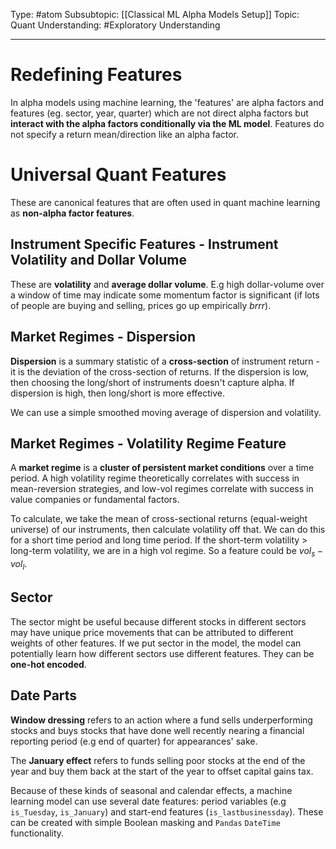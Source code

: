 Type: #atom
Subsubtopic: [[Classical ML Alpha Models Setup]]
Topic: Quant 
Understanding: #Exploratory  Understanding

----
# Redefining Features

In alpha models using machine learning, the 'features' are alpha factors and features (eg. sector, year, quarter) which are not direct alpha factors but **interact with the alpha factors conditionally via the ML model**. Features do not specify a return mean/direction like an alpha factor.

# Universal Quant Features

These are canonical features that are often used in quant machine learning as **non-alpha factor features**.

## Instrument Specific Features - Instrument Volatility and Dollar Volume

These are **volatility** and **average dollar volume**. E.g high dollar-volume over a window of time may indicate some momentum factor is significant (if lots of people are buying and selling, prices go up empirically *brrr*). 

## Market Regimes - Dispersion

**Dispersion** is a summary statistic of a **cross-section** of instrument return - it is the deviation of the cross-section of returns. If the dispersion is low, then choosing the long/short of instruments doesn't capture alpha. If dispersion is high, then long/short is more effective. 

We can use a simple smoothed moving average of dispersion and volatility.

## Market Regimes - Volatility Regime Feature

A **market regime** is a **cluster of persistent market conditions** over a time period. A high volatility regime theoretically correlates with success in mean-reversion strategies, and low-vol regimes correlate with success in value companies or fundamental factors. 

To calculate, we take the mean of cross-sectional returns (equal-weight universe) of our instruments, then calculate volatility off that. We can do this for a short time period and long time period. If the short-term volatility > long-term volatility, we are in a high vol regime. So a feature could be $vol_s - vol_l$.

## Sector

The sector might be useful because different stocks in different sectors may have unique price movements that can be attributed to different weights of other features. If we put sector in the model, the model can potentially learn how different sectors use different features. They can be **one-hot encoded**.

## Date Parts

**Window dressing** refers to an action where a fund sells underperforming stocks and buys stocks that have done well recently nearing a financial reporting period (e.g end of quarter) for appearances' sake.

The **January effect** refers to funds selling poor stocks at the end of the year and buy them back at the start of the year to offset capital gains tax. 

Because of these kinds of seasonal and calendar effects, a machine learning model can use several date features: period variables (e.g `is_Tuesday`, `is_January`) and start-end features (`is_lastbusinessday`). These can be created with simple Boolean masking and `Pandas` `DateTime` functionality.